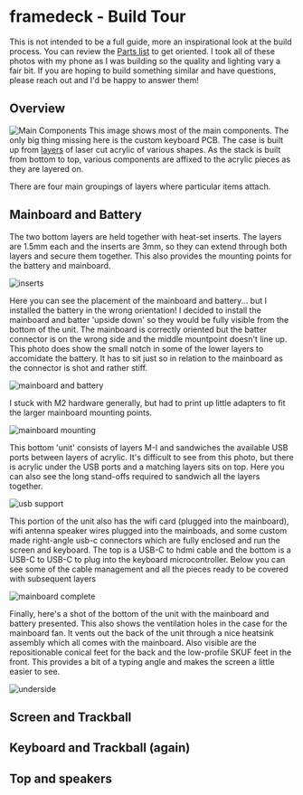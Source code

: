 # framedeck - Build Tour

This is not intended to be a full guide, more an inspirational look 
at the build process.  You can review the [Parts list](../docs/parts.md)
to get oriented.  I took all of these photos with my phone as I was building 
so the quality and lighting vary a fair bit.  If you are hoping to build 
something similar and have questions, please reach out and I'd be happy to
answer them!


## Overview
![Main Components](../images/main_components.jpeg)
This image shows most of the main components.  The only big thing missing here
is the custom keyboard PCB.  The case is built up from [layers](../case/layers.md) of laser cut acrylic 
of various shapes.  As the stack is built from bottom to top, various components 
are affixed to the acrylic pieces as they are layered on. 

There are four main groupings of layers where particular items attach.


## Mainboard and Battery
The two bottom layers are held together with heat-set inserts.  The layers are 1.5mm each and 
the inserts are 3mm, so they can extend through both layers and secure them together.  This 
also provides the mounting points for the battery and mainboard.  

![inserts](../images/heat_set_inserts.jpeg)

Here you can see the placement of the mainboard and battery... but I installed the battery
in the wrong orientation!  I decided to install the mainboard and batter 'upside down' so
they would be fully visible from the bottom of the unit.  The mainboard is correctly oriented
but the batter connector is on the wrong side and the middle mountpoint doesn't line up.  This
photo does show the small notch in some of the lower layers to accomidate the battery.  It has
to sit just so in relation to the mainboard as the connector is shot and rather stiff.

![mainboard and battery](../images/mainboard_battery.jpeg)

I stuck with M2 hardware generally, but had to print up little adapters to fit the larger
mainboard mounting points.  

![mainboard mounting](../images/mainboard_mounting.jpeg)

This bottom 'unit' consists of layers M-I and sandwiches the available USB ports between layers
of acrylic.  It's difficult to see from this photo, but there is acrylic under the USB ports and 
a matching layers sits on top.  Here you can also see the long stand-offs required to sandwich
all the layers together.

![usb support](../images/usb_support.jpeg)

This portion of the unit also has the wifi card (plugged into the mainboard), wifi antenna
speaker wires plugged into the mainboads, and some custom made right-angle usb-c connectors 
which are fully enclosed and run the screen and keyboard.  The top is a USB-C to hdmi cable 
and the bottom is a USB-C to USB-C to
plug into the keyboard microcontroller.  Below you can see some of the cable management and 
all the pieces ready to be covered with subsequent layers

![mainboard complete](../images/mainboard_battery_complete.jpeg)

Finally, here's a shot of the bottom of the unit with the mainboard and battery presented.  This
also shows the ventilation holes in the case for the mainboard fan.  It vents out the back of the
unit through a nice heatsink assembly which all comes with the mainboard.  Also visible are the 
repositionable conical feet for the back and the low-profile SKUF feet in the front.  This 
provides a bit of a typing angle and makes the screen a little easier to see.

![underside](../images/mainboard_battery_underside.jpeg)

## Screen and Trackball


## Keyboard and Trackball (again)


## Top and speakers

